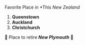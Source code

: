 Favorite Place in *This *New Zealand*
1. **Queenstown**
2. **Auckland**
3. **Christchurch**

🌴 Place to retire **_New Plymouth_** 🌴
